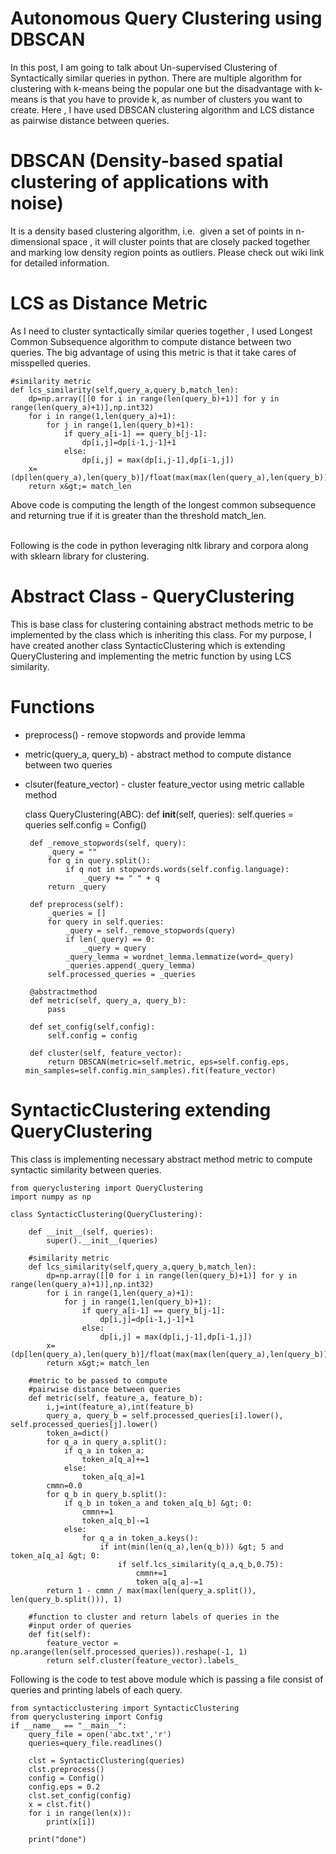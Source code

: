 # Autonomous Query Clustering using DBSCAN

In this post, I am going to talk about Un-supervised Clustering of Syntactically similar queries in python. There are multiple algorithm for clustering with k-means being the popular one but the disadvantage with k-means is that you have to provide k, as number of clusters you want to create. Here , I have used DBSCAN clustering algorithm and LCS distance as pairwise distance between queries.

# DBSCAN (Density-based spatial clustering of applications with noise)
It is a density based clustering algorithm, i.e.  given a set of points in n-dimensional space , it will cluster points that are closely packed together and marking low density region points as outliers. Please check out wiki link for detailed information.

# LCS as Distance Metric
As I need to cluster syntactically similar queries together , I used Longest Common Subsequence algorithm to compute distance between two queries. The big advantage of using this metric is that it take cares of misspelled queries.

    #similarity metric
    def lcs_similarity(self,query_a,query_b,match_len):
        dp=np.array([[0 for i in range(len(query_b)+1)] for y in range(len(query_a)+1)],np.int32)
        for i in range(1,len(query_a)+1):
            for j in range(1,len(query_b)+1):
                if query_a[i-1] == query_b[j-1]:
                    dp[i,j]=dp[i-1,j-1]+1
                else:
                    dp[i,j] = max(dp[i,j-1],dp[i-1,j])
        x= (dp[len(query_a),len(query_b)]/float(max(max(len(query_a),len(query_b)),1)))
        return x&gt;= match_len

Above code is computing the length of the longest common subsequence and returning true if it is greater than the threshold match_len.

</br>
Following is the code in python leveraging nltk library and corpora along with sklearn library for clustering.

# Abstract Class - QueryClustering
This is base class for clustering containing abstract methods metric to be implemented by the class which is inheriting this class. For my purpose, I have created another class SyntacticClustering which is extending QueryClustering and implementing the metric function by using LCS similarity. 

# Functions
 - preprocess() - remove stopwords and provide lemma
 - metric(query_a, query_b) - abstract method to compute distance between two queries
 - clsuter(feature_vector) - cluster feature_vector using metric callable method
 
    class QueryClustering(ABC):
        def __init__(self, queries):
            self.queries = queries
            self.config = Config()

        def _remove_stopwords(self, query):
            _query = ""
            for q in query.split():
                if q not in stopwords.words(self.config.language):
                    _query += " " + q
            return _query

        def preprocess(self):
            _queries = []
            for query in self.queries:
                _query = self._remove_stopwords(query)
                if len(_query) == 0:
                    _query = query
                _query_lemma = wordnet_lemma.lemmatize(word=_query)
                _queries.append(_query_lemma)
            self.processed_queries = _queries

        @abstractmethod
        def metric(self, query_a, query_b):
            pass

        def set_config(self,config):
            self.config = config

        def cluster(self, feature_vector):
            return DBSCAN(metric=self.metric, eps=self.config.eps, min_samples=self.config.min_samples).fit(feature_vector)

# SyntacticClustering extending QueryClustering
This class is implementing necessary abstract method metric to compute syntactic similarity between queries.

    from queryclustering import QueryClustering
    import numpy as np

    class SyntacticClustering(QueryClustering):

        def __init__(self, queries):
            super().__init__(queries)

        #similarity metric
        def lcs_similarity(self,query_a,query_b,match_len):
            dp=np.array([[0 for i in range(len(query_b)+1)] for y in range(len(query_a)+1)],np.int32)
            for i in range(1,len(query_a)+1):
                for j in range(1,len(query_b)+1):
                    if query_a[i-1] == query_b[j-1]:
                        dp[i,j]=dp[i-1,j-1]+1
                    else:
                        dp[i,j] = max(dp[i,j-1],dp[i-1,j])
            x= (dp[len(query_a),len(query_b)]/float(max(max(len(query_a),len(query_b)),1)))
            return x&gt;= match_len

        #metric to be passed to compute 
        #pairwise distance between queries
        def metric(self, feature_a, feature_b):
            i,j=int(feature_a),int(feature_b)
            query_a, query_b = self.processed_queries[i].lower(), self.processed_queries[j].lower()
            token_a=dict()
            for q_a in query_a.split():
                if q_a in token_a:
                    token_a[q_a]+=1
                else:
                    token_a[q_a]=1
            cmmn=0.0
            for q_b in query_b.split():
                if q_b in token_a and token_a[q_b] &gt; 0:
                    cmmn+=1
                    token_a[q_b]-=1
                else:
                    for q_a in token_a.keys():
                        if int(min(len(q_a),len(q_b))) &gt; 5 and token_a[q_a] &gt; 0:
                            if self.lcs_similarity(q_a,q_b,0.75):
                                cmmn+=1
                                token_a[q_a]-=1
            return 1 - cmmn / max(max(len(query_a.split()), len(query_b.split())), 1)

        #function to cluster and return labels of queries in the 
        #input order of queries
        def fit(self):
            feature_vector = np.arange(len(self.processed_queries)).reshape(-1, 1)
            return self.cluster(feature_vector).labels_

Following is the code to test above module which is passing a file consist of queries and printing labels of each query.

    from syntacticclustering import SyntacticClustering
    from queryclustering import Config
    if __name__ == "__main__":
        query_file = open('abc.txt','r')
        queries=query_file.readlines()

        clst = SyntacticClustering(queries)
        clst.preprocess()
        config = Config()
        config.eps = 0.2
        clst.set_config(config)
        x = clst.fit()
        for i in range(len(x)):
            print(x[i])

        print("done")
